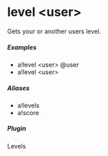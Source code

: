 # level &lt;user&gt;

Gets your or another users level.
			

##### Examples

* a!level &lt;user&gt; @user
* a!level &lt;user&gt; 


##### Aliases

* a!levels
* a!score


##### Plugin
Levels